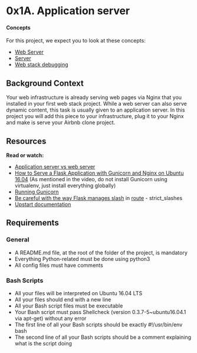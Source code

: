# 0x1A. Application server

#### Concepts

For this project, we expect you to look at these concepts:

* <a href="https://intranet.alxswe.com/concepts/17">Web Server</a>
* <a href="https://intranet.alxswe.com/concepts/67">Server</a>
* <a href="https://intranet.alxswe.com/concepts/68">Web stack debugging</a>

## Background Context

Your web infrastructure is already serving web pages via Nginx that you installed in your first web stack project. While a web server can also serve dynamic content, this task is usually given to an application server. In this project you will add this piece to your infrastructure, plug it to your Nginx and make is serve your Airbnb clone project.

## Resources

**Read or watch:**

* <a href="https://intranet.alxswe.com/rltoken/B9fOBzIxX_t1289WAuRzJw">Application server vs web server</a>
* <a href="https://intranet.alxswe.com/rltoken/kpG6RwmwRJHzRmGUM_ERcA">How to Serve a Flask Application with Gunicorn and Nginx on Ubuntu 16.04</a> (As mentioned in the video, do not install Gunicorn using virtualenv, just install everything globally)
* <a href="https://intranet.alxswe.com/rltoken/2LF1j7xKJGYaUtD1HKgUeQ">Running Gunicorn</a>
* <a href="https://intranet.alxswe.com/rltoken/lEg0zpkkDcLtdl3VD4ACRQ">Be careful with the way Flask manages slash</a> in <a href="https://intranet.alxswe.com/rltoken/Zn8fYk-U9YRm7Z5Coqqb0g">route</a> - strict_slashes
* <a href="https://intranet.alxswe.com/rltoken/cldrneY3Qr7LlDysygzRHw">Upstart documentation</a>

## Requirements

### General

* A README.md file, at the root of the folder of the project, is mandatory
* Everything Python-related must be done using python3
* All config files must have comments

### Bash Scripts

* All your files will be interpreted on Ubuntu 16.04 LTS
* All your files should end with a new line
* All your Bash script files must be executable
* Your Bash script must pass Shellcheck (version 0.3.7-5~ubuntu16.04.1 via apt-get) without any error
* The first line of all your Bash scripts should be exactly #!/usr/bin/env bash
* The second line of all your Bash scripts should be a comment explaining what is the script doing
